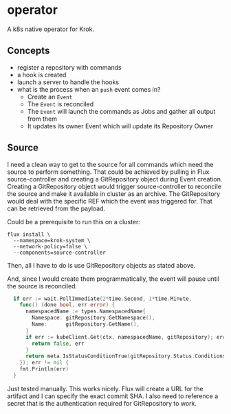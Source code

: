 # operator

A k8s native operator for Krok.

## Concepts

- register a repository with commands
- a hook is created
- launch a server to handle the hooks
- what is the process when an `push` event comes in?
  - Create an `Event`
  - The `Event` is reconciled
  - The `Event` will launch the commands as Jobs and gather all output from them
  - It updates its owner Event which will update its Repository Owner


## Source

I need a clean way to get to the source for all commands which need the source to perform something.
That could be achieved by pulling in Flux source-controller and creating a GitRepository object during Event creation.
Creating a GitRepository object would trigger source-controller to reconcile the source and make it available in cluster
as an archive. The GitRepository would deal with the specific REF which the event was triggered for. That can be
retrieved from the payload.

Could be a prerequisite to run this on a cluster:

```shell
flux install \
  --namespace=krok-system \
  --network-policy=false \
  --components=source-controller
```

Then, all I have to do is use GitRepository objects as stated above.

And, since I would create them programmatically, the event will pause until the source is reconciled.

```go
  if err := wait.PollImmediate(2*time.Second, 1*time.Minute,
    func() (done bool, err error) {
      namespacedName := types.NamespacedName{
        Namespace: gitRepository.GetNamespace(),
        Name:      gitRepository.GetName(),
      }
      if err := kubeClient.Get(ctx, namespacedName, gitRepository); err != nil {
        return false, err
      }
      return meta.IsStatusConditionTrue(gitRepository.Status.Conditions, apimeta.ReadyCondition), nil
    }); err != nil {
    fmt.Println(err)
  }
```

Just tested manually. This works nicely. Flux will create a URL for the artifact and I can specify the exact commit SHA.
I also need to reference a secret that is the authentication required for GitRepository to work.

